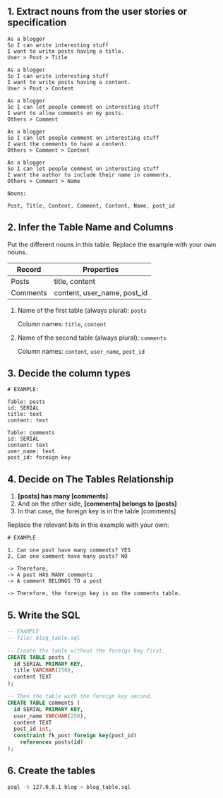 ## 1. Extract nouns from the user stories or specification

```
As a blogger
So I can write interesting stuff
I want to write posts having a title.
User > Post > Title

As a blogger
So I can write interesting stuff
I want to write posts having a content.
User > Post > Content

As a blogger
So I can let people comment on interesting stuff
I want to allow comments on my posts.
Others > Comment

As a blogger
So I can let people comment on interesting stuff
I want the comments to have a content.
Others > Comment > Content

As a blogger
So I can let people comment on interesting stuff
I want the author to include their name in comments.
Others > Comment > Name

```

```
Nouns:

Post, Title, Content, Comment, Content, Name, post_id
```

## 2. Infer the Table Name and Columns

Put the different nouns in this table. Replace the example with your own nouns.

| Record                  | Properties                 |
| ---------------------   | ------------------         |
| Posts                   | title, content             |
| Comments                | content, user_name, post_id|


1. Name of the first table (always plural): `posts` 

    Column names: `title`, `content`

2. Name of the second table (always plural): `comments` 

    Column names: `content`, `user_name`, `post_id`

## 3. Decide the column types
```
# EXAMPLE:

Table: posts
id: SERIAL
title: text
content: text

Table: comments
id: SERIAL
content: text
user_name: text
post_id: foreign key
```

## 4. Decide on The Tables Relationship

1. **[posts] has many [comments]**
2. And on the other side, **[comments] belongs to [posts]**
3. In that case, the foreign key is in the table [comments]

Replace the relevant bits in this example with your own:

```
# EXAMPLE

1. Can one post have many comments? YES
2. Can one comment have many posts? NO

-> Therefore,
-> A post HAS MANY comments
-> A comment BELONGS TO a post

-> Therefore, the foreign key is on the comments table.
```
## 5. Write the SQL

```sql
-- EXAMPLE
-- file: blog_table.sql

-- Create the table without the foreign key first.
CREATE TABLE posts (
  id SERIAL PRIMARY KEY,
  title VARCHAR(250),
  content TEXT
);

-- Then the table with the foreign key second.
CREATE TABLE comments (
  id SERIAL PRIMARY KEY,
  user_name VARCHAR(250),
  content TEXT
  post_id int,
  constraint fk_post foreign key(post_id)
    references posts(id)
);

```

## 6. Create the tables

```bash
psql -h 127.0.0.1 blog < blog_table.sql
```